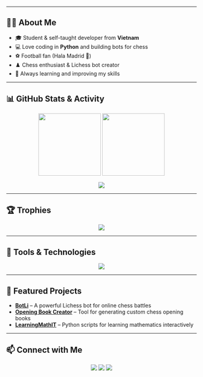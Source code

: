 <!-- Profile README -->

<p align="center">
  <img src="https://readme-typing-svg.demolab.com?font=Fira+Code&size=28&duration=3000&pause=1000&color=00F79B&center=true&vCenter=true&width=650&lines=Hi+there+👋,+I'm+Trong+Khanh!;Python+Developer+%7C+Chess+Bot+Maker;Football+and+Tech+Enthusiast;Always+Learning+New+Things" alt="" />
</p>

---

## 🧑‍💻 About Me  
- 🎓 Student & self-taught developer from **Vietnam**  
- 💻 Love coding in **Python** and building bots for chess  
- ⚽ Football fan (Hala Madrid 🤍)  
- ♟️ Chess enthusiast & Lichess bot creator  
- 🌱 Always learning and improving my skills  

---

## 📊 GitHub Stats & Activity  

<p align="center">
  <img src="https://github-readme-stats.vercel.app/api?username=MDoTrongKhanh&show_icons=true&theme=tokyonight&count_private=true" height="165" />
  <img src="https://github-readme-stats.vercel.app/api/top-langs/?username=MDoTrongKhanh&layout=compact&theme=tokyonight" height="165" />
</p>

<p align="center">
  <img src="https://github-readme-activity-graph.vercel.app/graph?username=MDoTrongKhanh&theme=react-dark&hide_border=true&area=true" />
</p>

---

## 🏆 Trophies  

<p align="center">
  <img src="https://github-profile-trophy.vercel.app/?username=MDoTrongKhanh&theme=tokyonight&no-frame=true&row=1&column=6" />
</p>

---

## 🚀 Tools & Technologies  

<p align="center">
  <img src="https://skillicons.dev/icons?i=python,github,linux,vscode,docker" />
</p>

---

## 📌 Featured Projects  

- **[BotLi](https://github.com/MDoTrongKhanh/BotLi)** – A powerful Lichess bot for online chess battles  
- **[Opening Book Creator](https://github.com/MDoTrongKhanh/opening-book-creator)** – Tool for generating custom chess opening books  
- **[LearningMathIT](https://github.com/MDoTrongKhanh/LearningMathIT)** – Python scripts for learning mathematics interactively  

---

## 📫 Connect with Me  

<p align="center">
  <a href="https://github.com/MDoTrongKhanh"><img src="https://img.shields.io/badge/GitHub-MDoTrongKhanh-181717?style=for-the-badge&logo=github" /></a>
  <a href="https://discordapp.com/users/khanhduo"><img src="https://img.shields.io/badge/Discord-khanhduo-5865F2?style=for-the-badge&logo=discord" /></a>
  <a href="https://www.chess.com/member/dtk-lqa-tn-yb-12-13"><img src="https://img.shields.io/badge/Chess.com-DTK--LQA--TN--YB--12--13-81B64C?style=for-the-badge&logo=chess-dot-com" /></a>
</p>
